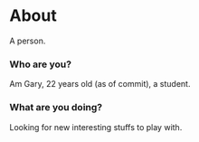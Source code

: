 # About

<!-- A boring person. -->

A person.

### Who are you?

Am Gary, 22 years old (as of commit), a student. 

### What are you doing?

<!-- Have no idea. But maybe I do, who knows. -->

Looking for new interesting stuffs to play with. 
